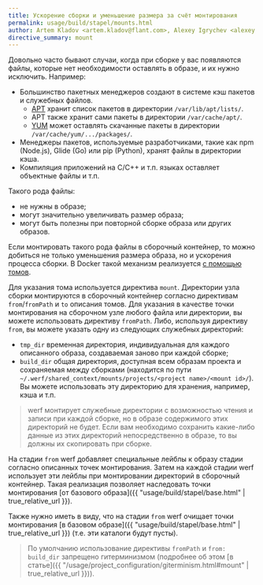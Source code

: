```yaml
---
title: Ускорение сборки и уменьшение размера за счёт монтирования
permalink: usage/build/stapel/mounts.html
author: Artem Kladov <artem.kladov@flant.com>, Alexey Igrychev <alexey.igrychev@flant.com>
directive_summary: mount
---
```


Довольно часто бывают случаи, когда при сборке у вас появляются файлы, которые нет необходимости оставлять в образе, и их нужно исключить. Например:
- Большинство пакетных менеджеров создают в системе кэш пакетов и служебных файлов.
  - [APT](https://wiki.debian.org/Apt) хранит список пакетов в директории `/var/lib/apt/lists/`.
  - APT также хранит сами пакеты в директории `/var/cache/apt/`.
  - [YUM](http://yum.baseurl.org/) может оставлять скачанные пакеты в директории `/var/cache/yum/.../packages/`.
- Менеджеры пакетов, используемые разработчиками, такие как ​npm (Node.js), Glide (Go) или pip (Python), хранят файлы в директории кэша.
- Компиляция приложений на C/C++ и т.п. языках оставляет объектные файлы и т.п.

Такого рода файлы:
- не нужны в образе;
- могут значительно увеличивать размер образа;
- могут быть полезны при повторной сборке образа или других образов.

Если монтировать такого рода файлы в сборочный контейнер, то можно добиться не только уменьшения размера образа, но и ускорения процесса сборки. В Docker такой механизм реализуется [с помощью томов](https://docs.docker.com/storage/volumes/).

Для указания тома используется директива `mount`. Директории узла сборки монтируются в сборочный контейнер согласно директивам `from`/`fromPath` и `to` описания томов. Для указания в качестве точки монтирования на сборочном узле любого файла или директории, вы можете использовать директиву `fromPath`. Либо, используя директиву `from`, вы можете указать одну из следующих служебных директорий:
- `tmp_dir` временная директория, индивидуальная для каждого описанного образа, создаваемая заново при каждой сборке;
- `build_dir` общая директория, доступная всем образам проекта и сохраняемая между сборками (находится по пути `~/.werf/shared_context/mounts/projects/<project name>/<mount id>/`). Вы можете использовать эту директорию для хранения, например, кэша и т.п.

> werf монтирует служебные директории с возможностью чтения и записи при каждой сборке, но в образе содержимого этих директорий не будет. Если вам необходимо сохранить какие-либо данные из этих директорий непосредственно в образе, то вы должны их скопировать при сборке.

На стадии `from` werf добавляет специальные лейблы к образу стадии согласно описанных точек монтирования. Затем на каждой стадии werf использует эти лейблы при монтировании директорий в сборочный контейнер. Такая реализация позволяет наследовать точки монтирования [от базового образа]({{ "usage/build/stapel/base.html" | true_relative_url }}).

Также нужно иметь в виду, что на стадии `from` werf очищает точки монтирования [в базовом образе]({{ "usage/build/stapel/base.html" | true_relative_url }}) (т.е. эти каталоги будут пусты).

> По умолчанию использование директивы `fromPath` и `from: build_dir` запрещено гитерминизмом (подробнее об этом [в статье]({{ "/usage/project_configuration/giterminism.html#mount" | true_relative_url }})).
